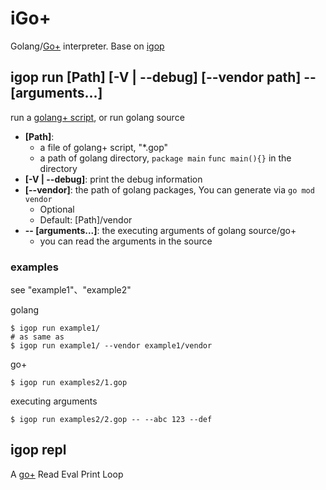 # iGo+

Golang/[Go+](https://goplus.org/) interpreter. Base on [igop](https://github.com/goplus/igop)


## igop run [Path] [-V | --debug] [--vendor path] -- [arguments...]

run a [golang+ script](https://goplus.org/), or run golang source

- **[Path]**: 
  - a file of golang+ script, "*.gop"
  - a path of golang directory, `package main` `func main(){}` in the directory
- **[-V | --debug]**: print the debug information
- **[--vendor]**: the path of golang packages, You can generate via `go mod vendor`  
  - Optional
  - Default: [Path]/vendor
- **-- [arguments...]**: the executing arguments of golang source/go+ 
  - you can read the arguments in the source

### examples
see  "example1"、"example2"

golang
```
$ igop run example1/
# as same as
$ igop run example1/ --vendor example1/vendor
```

go+
```
$ igop run examples2/1.gop
```

executing arguments
```
$ igop run examples2/2.gop -- --abc 123 --def
```

## igop repl
A [go+](https://goplus.org/) Read Eval Print Loop
